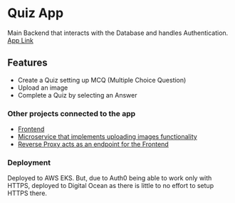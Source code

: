 # Quiz App

Main Backend that interacts with the Database and handles Authentication.
[App Link](https://quiz-app-frontend-fqdpa.ondigitalocean.app/)

## Features

- Create a Quiz setting up MCQ (Multiple Choice Question)
- Upload an image
- Complete a Quiz by selecting an Answer

### Other projects connected to the app

- [Frontend](https://github.com/noyan-alimov/quiz-app-frontend)
- [Microservice that implements uploading images functionality](https://github.com/noyan-alimov/quiz-app-image-upload)
- [Reverse Proxy acts as an endpoint for the Frontend](https://github.com/noyan-alimov/quiz-app-reverse-proxy)

### Deployment

Deployed to AWS EKS.
But, due to Auth0 being able to work only with HTTPS, deployed to Digital Ocean as there is little to no effort to setup HTTPS there.
